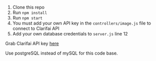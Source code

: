 1. Clone this repo
2. Run `npm install`
3. Run `npm start`
4. You must add your own API key in the `controllers/image.js` file to connect to Clarifai API
5. Add your own database credentials to `server.js` line 12

Grab Clarifai API key [here](https://www.clarifai.com/)

Use postgreSQL instead of mySQL for this code base.


